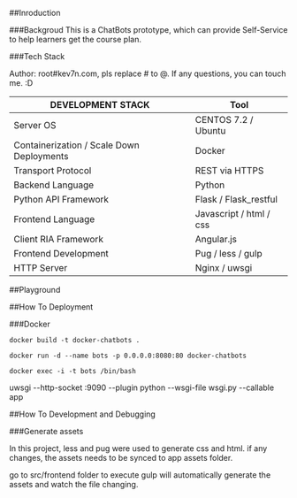 ##Inroduction

###Backgroud
This is a ChatBots prototype, which can provide Self-Service to help learners get the course plan.

###Tech Stack

Author: root#kev7n.com, pls replace # to @. If any questions, you can touch me. :D

DEVELOPMENT STACK|Tool
---|---|
Server OS|CENTOS 7.2 / Ubuntu|
Containerization / Scale Down Deployments|Docker|
Transport Protocol|REST via HTTPS|
Backend Language| Python |
Python API Framework|Flask / Flask_restful|
Frontend Language| Javascript / html / css |
Client RIA Framework|Angular.js|
Frontend Development|Pug / less / gulp|
HTTP Server|Nginx / uwsgi|


##Playground

##How To Deployment

###Docker
```
docker build -t docker-chatbots .
```
```
docker run -d --name bots -p 0.0.0.0:8080:80 docker-chatbots
```
```
docker exec -i -t bots /bin/bash
```


uwsgi --http-socket :9090 --plugin python --wsgi-file wsgi.py --callable app


##How To Development and Debugging

###Generate assets

In this project, less and pug were used to generate css and html. if any changes, the assets needs to be synced to app assets folder.

go to src/frontend folder to execute gulp will automatically generate the assets and watch the file changing.

